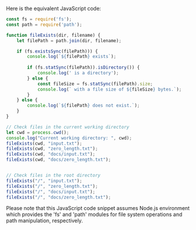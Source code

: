 Here is the equivalent JavaScript code:

```javascript
const fs = require('fs');
const path = require('path');

function fileExists(dir, filename) {
    let filePath = path.join(dir, filename);

    if (fs.existsSync(filePath))) {
        console.log(`${filePath} exists`);
        
        if (fs.statSync(filePath)).isDirectory()) {
            console.log(' is a directory');
        } else {
            const fileSize = fs.statSync(filePath).size;
            console.log(` with a file size of ${fileSize} bytes.`);
        }
    } else {
        console.log(`${filePath} does not exist.`);
    }
}

// Check files in the current working directory
let cwd = process.cwd();
console.log("Current working directory: ", cwd);
fileExists(cwd, "input.txt");
fileExists(cwd, "zero_length.txt");
fileExists(cwd, "docs/input.txt");
fileExists(cwd, "docs/zero_length.txt");


// Check files in the root directory
fileExists("/", "input.txt");
fileExists("/", "zero_length.txt");
fileExists("/", "docs/input.txt");
fileExists("/", "docs/zero_length.txt");
```
Please note that this JavaScript code snippet assumes Node.js environment which provides the 'fs' and 'path' modules for file system operations and path manipulation, respectively.
